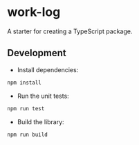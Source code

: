 # work-log

A starter for creating a TypeScript package.

## Development

- Install dependencies:

```bash
npm install
```

- Run the unit tests:

```bash
npm run test
```

- Build the library:

```bash
npm run build
```
